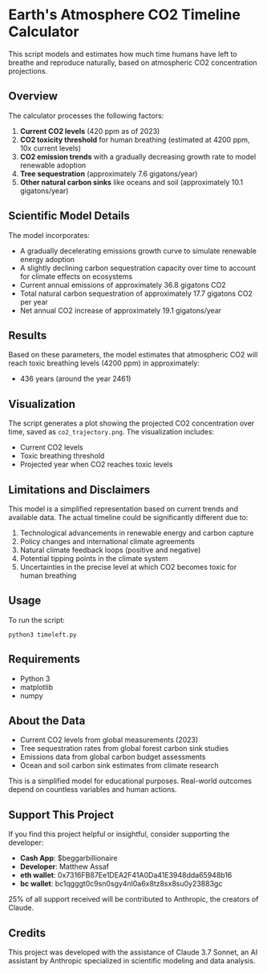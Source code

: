 # Earth's Atmosphere CO2 Timeline Calculator

This script models and estimates how much time humans have left to breathe and reproduce naturally, based on atmospheric CO2 concentration projections.

## Overview

The calculator processes the following factors:

1. **Current CO2 levels** (420 ppm as of 2023)
2. **CO2 toxicity threshold** for human breathing (estimated at 4200 ppm, 10x current levels)
3. **CO2 emission trends** with a gradually decreasing growth rate to model renewable adoption
4. **Tree sequestration** (approximately 7.6 gigatons/year)
5. **Other natural carbon sinks** like oceans and soil (approximately 10.1 gigatons/year)

## Scientific Model Details

The model incorporates:

- A gradually decelerating emissions growth curve to simulate renewable energy adoption
- A slightly declining carbon sequestration capacity over time to account for climate effects on ecosystems
- Current annual emissions of approximately 36.8 gigatons CO2
- Total natural carbon sequestration of approximately 17.7 gigatons CO2 per year
- Net annual CO2 increase of approximately 19.1 gigatons/year

## Results

Based on these parameters, the model estimates that atmospheric CO2 will reach toxic breathing levels (4200 ppm) in approximately:

- 436 years (around the year 2461)

## Visualization

The script generates a plot showing the projected CO2 concentration over time, saved as `co2_trajectory.png`. The visualization includes:

- Current CO2 levels
- Toxic breathing threshold
- Projected year when CO2 reaches toxic levels

## Limitations and Disclaimers

This model is a simplified representation based on current trends and available data. The actual timeline could be significantly different due to:

1. Technological advancements in renewable energy and carbon capture
2. Policy changes and international climate agreements
3. Natural climate feedback loops (positive and negative)
4. Potential tipping points in the climate system
5. Uncertainties in the precise level at which CO2 becomes toxic for human breathing

## Usage

To run the script:

```
python3 timeleft.py
```

## Requirements

- Python 3
- matplotlib
- numpy

## About the Data

- Current CO2 levels from global measurements (2023)
- Tree sequestration rates from global forest carbon sink studies
- Emissions data from global carbon budget assessments
- Ocean and soil carbon sink estimates from climate research

This is a simplified model for educational purposes. Real-world outcomes depend on countless variables and human actions.

## Support This Project

If you find this project helpful or insightful, consider supporting the developer:

- **Cash App**: $beggarbillionaire
- **Developer**: Matthew Assaf
- **eth wallet**: 0x7316FB87Ee1DEA2F41A0Da41E3948dda65948b16
- **bc wallet**:  bc1qgggt0c9sn0sgy4nl0a6x8tz8sx8su0y23883gc

25% of all support received will be contributed to Anthropic, the creators of Claude.

## Credits

This project was developed with the assistance of Claude 3.7 Sonnet, an AI assistant by Anthropic specialized in scientific modeling and data analysis.

<!-- 
To add a QR code:
1. Generate a Cash App QR code from your app
2. Save the image to the repository
3. Uncomment and update the line below with the correct image filename
-->
<!-- ![Cash App QR Code](cashapp_qr_code.png) --> 

